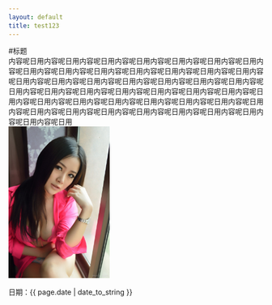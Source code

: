 ```yaml
---
layout: default
title: test123
---
```


#标题  
内容呢日用内容呢日用内容呢日用内容呢日用内容呢日用内容呢日用内容呢日用内容呢日用内容呢日用内容呢日用内容呢日用内容呢日用内容呢日用内容呢日用内容呢日用内容呢日用内容呢日用内容呢日用内容呢日用内容呢日用内容呢日用内容呢日用内容呢日用内容呢日用内容呢日用内容呢日用内容呢日用内容呢日用内容呢日用内容呢日用内容呢日用内容呢日用内容呢日用内容呢日用内容呢日用内容呢日用内容呢日用内容呢日用内容呢日用内容呢日用内容呢日用内容呢日用内容呢日用内容呢日用内容呢日用  
<img src="/img/1.jpg" alt="" width="200">

日期：{{ page.date | date_to_string }}  